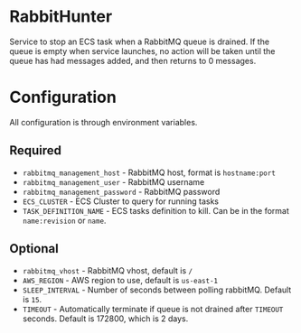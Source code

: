 # RabbitHunter

Service to stop an ECS task when a RabbitMQ queue is drained. If the queue is empty when service launches, no action will be taken until the queue has had messages added, and then returns to 0 messages.

# Configuration

All configuration is through environment variables.

## Required

- `rabbitmq_management_host` - RabbitMQ host, format is `hostname:port`
- `rabbitmq_management_user` - RabbitMQ username
- `rabbitmq_management_password` - RabbitMQ password
- `ECS_CLUSTER` - ECS Cluster to query for running tasks
- `TASK_DEFINITION_NAME` - ECS tasks definition to kill. Can be in the format `name:revision` or `name`.

## Optional

- `rabbitmq_vhost` - RabbitMQ vhost, default is `/`
- `AWS_REGION` - AWS region to use, default is `us-east-1`
- `SLEEP_INTERVAL` - Number of seconds between polling rabbitMQ. Default is `15`.
- `TIMEOUT` - Automatically terminate if queue is not drained after `TIMEOUT` seconds. Default is 172800, which is 2 days.
